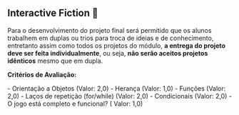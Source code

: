 ## Interactive Fiction :book:

Para o desenvolvimento do projeto final será permitido que os alunos trabalhem em duplas ou trios para troca de ideias e de conhecimento, entretanto assim como todos os projetos do módulo, **a entrega do projeto deve ser feita individualmente**, ou seja, **não serão aceitos projetos idênticos** mesmo que em dupla.


**Critérios de Avaliação:**


\- Orientação a Objetos (Valor: 2,0)
\- Herança (Valor: 1,0)
\- Funções (Valor: 2,0)
\- Laços de repetição (for/while) (Valor: 2,0)
\- Condicionais (Valor: 2,0)
\- O jogo está completo e funcional? ( Valor: 1,0)

